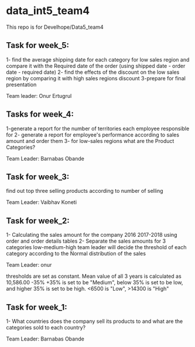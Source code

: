 # data_int5_team4
This repo is for Develhope/Data5_team4

Task for week_5:
----------------------------------------------
1- find the average shipping date for each category for low sales region and compare it with the Required date of the order (using shipped date - order date - required date)
2- find the effects of the discount on the low sales region by comparing it with high sales regions discount
3-prepare for final presentation

Team leader: Onur Ertugrul



Tasks for week_4:
-----------------------------------------------
1-generate a report for the number of territories each employee responsible for
2- generate a report for employee's performance according to sales amount and order them
3- for low-sales regions what are the Product Categories?

Team Leader: Barnabas Obande


Task for week_3: 
----------------------------------------------
find out top three selling products according to number of selling

Team Leader: Vaibhav Koneti



Task for week_2:
---------------------------------------------
1- Calculating the sales amount for the company 2016 2017-2018 using order and order details tables 
2- Separate the sales amounts for 3 categories low-medium-high 
team leader will decide the threshold of each category according to the Normal distribution of the sales

Team Leader: onur

thresholds are set as constant. Mean value of all 3 years is calculated as 10,586.00
-35% +35% is set to be "Medium", below 35% is set to be low, and higher 35% is set to be high.
<6500 is "Low", >14300 is "High"



Task for week_1:
-------------------------------------------
1- What countries does the company sell its products to and what are the categories sold to each country? 

Team Leader: Barnabas Obande


